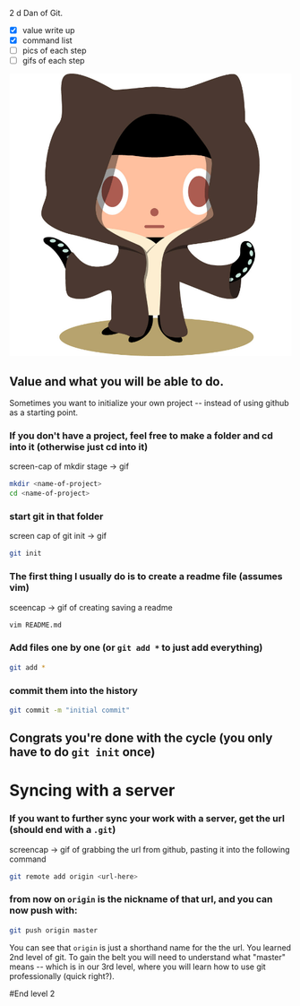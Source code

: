 2
d Dan of Git.

* [x] value write up 
* [x] command list
* [ ] pics of each step
* [ ] gifs of each step

![img](../Img/octobiwan.jpg)

## Value and what you will be able to do.

Sometimes you want to initialize your own project -- instead of using github as a starting point.

### If you don't have a project, feel free to make a folder and cd into it (otherwise just cd into it)

screen-cap of mkdir stage -> gif
```sh
mkdir <name-of-project>
cd <name-of-project>
```

### start git in that folder

screen cap of git init -> gif

```sh
git init
```


### The first thing I usually do is to create a readme file (assumes vim)

sceencap -> gif of creating saving a readme

```sh
vim README.md
```


### Add files one by one (or `git add *` to just add everything)

```sh
git add *
```

### commit them into the history

```sh
git commit -m "initial commit"
```

## Congrats you're done with the cycle (you only have to do `git init` once)

# Syncing with a server

### If you want to further sync your work with a server, get the url (should end with a `.git`)

screencap -> gif of grabbing the url from github, pasting it into the following command

```sh
git remote add origin <url-here>
```

### from now on `origin` is the nickname of that url, and you can now push with:


```sh
git push origin master
```

You can see that `origin` is just a shorthand name for the the url.  You learned 2nd level of git.
To gain the belt you will need to understand what "master" means -- which is in our 3rd level, where you will
learn how to use git professionally (quick right?).


#End level 2
